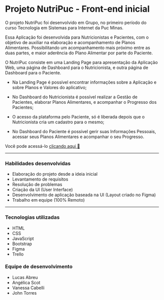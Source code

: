 # Projeto NutriPuc - Front-end inicial
  O projeto NutriPuc foi desenvolvido em Grupo, no primeiro período do curso Tecnologia em Sistemas para Internet da Puc Minas.

  Essa Aplicação foi desenvolvida para Nutricionistas e Pacientes, com o objetivo de auxiliar na elaboração e acompanhamento de Planos Alimentares. Possibilitando um acompanhamento mais próximo entre as duas partes, e maior aderência do Plano Alimentar por parte do Paciente.

  O NutriPuc consiste em uma Landing Page para apresentação da Aplicação Web, uma página de Dashboard para o Nutricionista, e outra página de Dashboard para o Paciente.

  - Na Landing Page é possível encontrar informações sobre a Aplicação e sobre Planos e Valores do aplicativo;

  - No Dashboard do Nutricionista é possível realizar a Gestão de Pacientes, elaborar Planos Alimentares, e acompanhar o Progresso dos Pacientes;

  - O acesso da plataforma pelo Paciente, só é liberada depois que o Nutricionista cria um cadastro para o mesmo;
  
  - No Dashboard do Paciente é possível gerir suas Informações Pessoais, acessar seus Planos Alimentares e acompanhar o seu Progresso.
  
  Você pode acessá-lo <a href="https://johntvale.github.io/nutripuc/">clicando aqui :rocket:</a>
  
---

### Habilidades desenvolvidas
- Elaboração do projeto desde a ideia inicial
- Levantamento de requisitos
- Resolução de problemas
- Criação da UI (User Interface)
- Desenvolvimento de aplicação baseada na UI (Layout criado no Figma)
- Trabalho em equipe (100% Remoto)

---

### Tecnologias utilizadas
- HTML
- CSS
- JavaScript
- Bootstrap
- Figma
- Trello

### Equipe de desenvolvimento
- Lucas Abreu
- Angélica Scot
- Vanessa Cabelli
- John Torres
